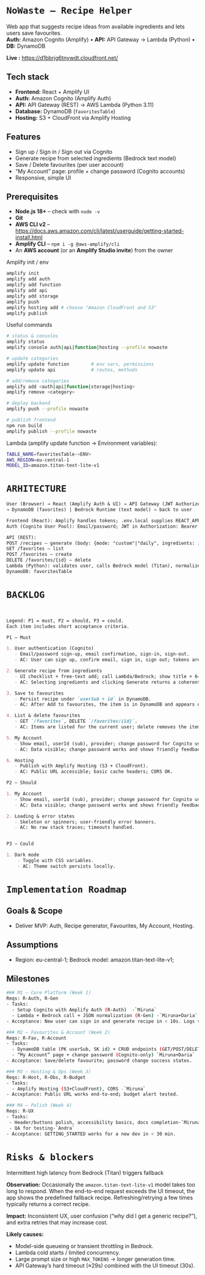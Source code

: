 # `NoWaste – Recipe Helper`

Web app that suggests recipe ideas from available ingredients and lets users save favourites.  
**Auth:** Amazon Cognito (Amplify) • **API:** API Gateway → Lambda (Python) • **DB:** DynamoDB

**Live :** https://d1bbrjg6tnywdt.cloudfront.net/


## Tech stack
- **Frontend:** React + Amplify UI  
- **Auth:** Amazon Cognito (Amplify Auth)  
- **API:** API Gateway (REST) → AWS Lambda (Python 3.11)  
- **Database:** DynamoDB (`favoritesTable`)  
- **Hosting:** S3 + CloudFront via Amplify Hosting  


## Features
- Sign up / Sign in / Sign out via Cognito
- Generate recipe from selected ingredients (Bedrock text model)
- Save / Delete favourites (per user account)
- “My Account” page: profile + change password (Cognito accounts)
- Responsive, simple UI


## Prerequisites

- **Node.js 18+** – check with `node -v`
- **Git**
- **AWS CLI v2** – <https://docs.aws.amazon.com/cli/latest/userguide/getting-started-install.html>
- **Amplify CLI** – `npm i -g @aws-amplify/cli`
- An **AWS account** (or an **Amplify Studio invite**) from the owner

Amplify init / env
```bash
amplify init
amplify add auth
amplify add function
amplify add api
amplify add storage
amplify push
amplify hosting add # choose "Amazon CloudFront and S3"
amplify publish
```


Useful commands
```bash
# status & consoles
amplify status
amplify console auth|api|function|hosting --profile nowaste

# update categories
amplify update function        # env vars, permissions
amplify update api             # routes, methods

# add/remove categories
amplify add <auth|api|function|storage|hosting>
amplify remove <category>

# deploy backend
amplify push --profile nowaste

# publish frontend
npm run build
amplify publish --profile nowaste
```

Lambda (amplify update function → Environment variables):
```bash
TABLE_NAME=favoritesTable-<ENV>
AWS_REGION=eu-central-1
MODEL_ID=amazon.titan-text-lite-v1
```

# `ARHITECTURE`
```markdown
User (Browser) → React (Amplify Auth & UI) → API Gateway (JWT Authorizer) → Lambda (Python)
→ DynamoDB (favorites) | Bedrock Runtime (text model) → back to user

Frontend (React): Amplify handles tokens; .env.local supplies REACT_APP_API_URL.
Auth (Cognito User Pool): Email/password; JWT in Authorization: Bearer <id_token>.

API (REST):
POST /recipes – generate (body: {mode: "custom"|"daily", ingredients: [...]})
GET /favorites – list
POST /favorites – create
DELETE /favorites/{id} – delete
Lambda (Python): validates user, calls Bedrock model (Titan), normalizes JSON, stores/reads DynamoDB items.
DynamoDB: favoritesTable
```

# `BACKLOG`
```markdown


Legend: P1 = must, P2 = should, P3 = could.  
Each item includes short acceptance criteria.

P1 – Must

1. User authentication (Cognito)
   - Email/password sign-up, email confirmation, sign-in, sign-out.
   - AC: User can sign up, confirm email, sign in, sign out; tokens are stored by Amplify.

2. Generate recipe from ingredients
   - UI checklist + free-text add; call Lambda/Bedrock; show title + 6–8 steps.
   - AC: Selecting ingredients and clicking Generate returns a coherent recipe in < 30 s.

3. Save to favourites
   - Persist recipe under `userSub + id` in DynamoDB.
   - AC: After Add to favourites, the item is in DynamoDB and appears on refresh.

4. List & delete favourites
   - GET `/favorites`, DELETE `/favorites/{id}`.
   - AC: Items are listed for the current user; delete removes the item.

5. My Account
   - Show email, userId (sub), provider; change password for Cognito user/pass accounts.
   - AC: Data visible; change password works and shows friendly feedback.

6. Hosting
   - Publish with Amplify Hosting (S3 + CloudFront).
   - AC: Public URL accessible; basic cache headers; CORS OK.

P2 – Should

1. My Account
   - Show email, userId (sub), provider; change password for Cognito user/pass accounts.
   - AC: Data visible; change password works and shows friendly feedback.

2. Loading & error states
   - Skeleton or spinners; user-friendly error banners.
   - AC: No raw stack traces; timeouts handled.


P3 – Could

1. Dark mode
    - Toggle with CSS variables.
    - AC: Theme switch persists locally.

```
# `Implementation Roadmap`

## Goals & Scope
- Deliver MVP: Auth, Recipe generator, Favourites, My Account, Hosting.

## Assumptions
- Region: eu-central-1; Bedrock model: amazon.titan-text-lite-v1;

## Milestones

```bash
### M1 — Core Platform (Week 1)
Reqs: R-Auth, R-Gen
- Tasks:
  - Setup Cognito with Amplify Auth (R-Auth)  -`Miruna`
  - Lambda + Bedrock call + JSON normalization (R-Gen) -`Miruna+Daria`
- Acceptance: New user can sign in and generate recipe in < 10s. Logs visible.

### M2 — Favourites & Account (Week 2)
Reqs: R-Fav, R-Account
- Tasks:
  - DynamoDB table (PK userSub, SK id) + CRUD endpoints (GET/POST/DELETE) -`Miruna`
  - “My Account” page + change password (Cognito-only) `Miruna+Daria`
- Acceptance: Save/delete favourite; password change success states.

### M3 — Hosting & Ops (Week 3)
Reqs: R-Host, R-Obs, R-Budget
- Tasks:
  - Amplify Hosting (S3+CloudFront), CORS -`Miruna`
- Acceptance: Public URL works end-to-end; budget alert tested.

### M4 — Polish (Week 4)
Reqs: R-UX
- Tasks:
 - Header/buttons polish, accessibility basics, docs completion-`Miruna`
 - QA for testing-`Andra`
- Acceptance: GETTING_STARTED works for a new dev in < 30 min.


```
# `Risks & blockers`

Intermittent high latency from Bedrock (Titan) triggers fallback

**Observation:** Occasionally the `amazon.titan-text-lite-v1` model takes too long to respond. When the end-to-end request exceeds the UI timeout, the app shows the predefined fallback recipe. Refreshing/retrying a few times typically returns a correct recipe.

**Impact:** Inconsistent UX, user confusion (“why did I get a generic recipe?”), and extra retries that may increase cost.

**Likely causes:**
- Model-side queueing or transient throttling in Bedrock.
- Lambda cold starts / limited concurrency.
- Large prompt size or high `MAX_TOKENS` → longer generation time.
- API Gateway’s hard timeout (≈29s) combined with the UI timeout (30s).
